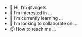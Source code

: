 - 👋 Hi, I’m @vogets
- 👀 I’m interested in ...
- 🌱 I’m currently learning ...
- 💞️ I’m looking to collaborate on ...
- 📫 How to reach me ...

<!---
vogets/vogets is a ✨ special ✨ repository because its `README.md` (this file) appears on your GitHub profile.
You can click the Preview link to take a look at your changes.
--->
